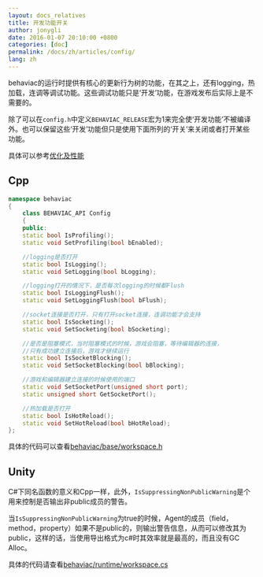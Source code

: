 ```yaml
---
layout: docs_relatives
title: 开发功能开关
author: jonygli
date: 2016-01-07 20:10:00 +0800
categories: [doc]
permalink: /docs/zh/articles/config/
lang: zh
---
```


behaviac的运行时提供有核心的更新行为树的功能，在其之上，还有logging，热加载，连调等调试功能。这些调试功能只是‘开发’功能，在游戏发布后实际上是不需要的。

除了可以在`config.h`中定义`BEHAVIAC_RELEASE`宏为1来完全使‘开发功能’不被编译外。也可以保留这些‘开发’功能但只是使用下面所列的‘开关’来关闭或者打开某些功能。

具体可以参考[优化及性能]({{site.url}}{{site.baseurl}}/docs/zh/tutorials/tutorial10_performence/)

## Cpp ##

```cpp
namespace behaviac
{
    class BEHAVIAC_API Config
    {
    public:
    static bool IsProfiling();
    static void SetProfiling(bool bEnabled);

    //logging是否打开
    static bool IsLogging();
    static void SetLogging(bool bLogging);

    //logging打开的情况下，是否每次logging的时候都Flush
    static bool IsLoggingFlush();
    static void SetLoggingFlush(bool bFlush);

    //socket连接是否打开，只有打开socket连接，连调功能才会支持
    static bool IsSocketing();
    static void SetSocketing(bool bSocketing);

    //是否是阻塞模式，当时阻塞模式的时候，游戏会阻塞，等待编辑器的连接，
    //只有成功建立连接后，游戏才继续运行
    static bool IsSocketBlocking();
    static void SetSocketBlocking(bool bBlocking);

    //游戏和编辑器建立连接的时候使用的端口
    static void SetSocketPort(unsigned short port);
    static unsigned short GetSocketPort();

    //热加载是否打开
    static bool IsHotReload();
    static void SetHotReload(bool bHotReload);
};
```


具体的代码可以查看[behaviac/base/workspace.h]({{site.repository}}/blob/master/inc/behaviac/base/workspace.h)

## Unity ##
C#下同名函数的意义和Cpp一样，此外，`IsSuppressingNonPublicWarning`是个用来控制是否输出非public成员的警告。

当`IsSuppressingNonPublicWarning`为true的时候，Agent的成员（field，method，property）如果不是public的，则输出警告信息，从而可以修改其为public，这样的话，当使用导出格式为c#时其效率就是最高的，而且没有GC Alloc。


具体的代码请查看[behaviac/runtime/workspace.cs]({{site.repository}}/blob/master/integration/unity/Assets/Scripts/behaviac/runtime/Workspace.cs)
